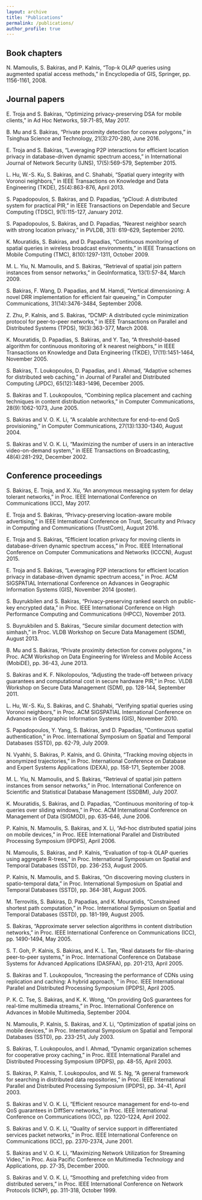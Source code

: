 ```yaml
---
layout: archive
title: "Publications"
permalink: /publications/
author_profile: true
---
```


## Book chapters 

N. Mamoulis, S. Bakiras, and P. Kalnis, “Top-k OLAP queries using augmented spatial access methods,” in Encyclopedia of GIS, Springer, pp. 1156-1161, 2008. 


## Journal papers 

E. Troja and S. Bakiras, “Optimizing privacy-preserving DSA for mobile clients,” in Ad Hoc Networks, 59:71-85, May 2017. 

B. Mu and S. Bakiras, “Private proximity detection for convex polygons,” in Tsinghua Science and Technology, 21(3):270-280, June 2016. 

E. Troja and S. Bakiras, “Leveraging P2P interactions for efficient location privacy in database-driven dynamic spectrum access,” in International Journal of Network Security (IJNS), 17(5):569-579, September 2015.

L. Hu, W.-S. Ku, S. Bakiras, and C. Shahabi, “Spatial query integrity with Voronoi neighbors,” in IEEE Transactions on Knowledge and Data Engineering (TKDE), 25(4):863-876, April 2013. 

S. Papadopoulos, S. Bakiras, and D. Papadias, “pCloud: A distributed system for practical PIR,” in IEEE Transactions on Dependable and Secure Computing (TDSC), 9(1):115-127, January 2012. 

S. Papadopoulos, S. Bakiras, and D. Papadias, “Nearest neighbor search with strong location privacy,” in PVLDB, 3(1): 619-629, September 2010. 

K. Mouratidis, S. Bakiras, and D. Papadias, “Continuous monitoring of spatial queries in wireless broadcast environments,” in IEEE Transactions on Mobile Computing (TMC), 8(10):1297-1311, October 2009. 

M. L. Yiu, N. Mamoulis, and S. Bakiras, “Retrieval of spatial join pattern instances from sensor networks,” in GeoInformatica, 13(1):57-84, March 2009. 

S. Bakiras, F. Wang, D. Papadias, and M. Hamdi, “Vertical dimensioning: A novel DRR implementation for efficient fair queueing,” in Computer Communications, 31(14):3476-3484, September 2008. 

Z. Zhu, P. Kalnis, and S. Bakiras, “DCMP: A distributed cycle minimization protocol for peer-to-peer networks,” in IEEE Transactions on Parallel and Distributed Systems (TPDS), 19(3):363-377, March 2008. 

K. Mouratidis, D. Papadias, S. Bakiras, and Y. Tao, “A threshold-based algorithm for continuous monitoring of k nearest neighbors,” in IEEE Transactions on Knowledge and Data Engineering (TKDE), 17(11):1451-1464, November 2005. 

S. Bakiras, T. Loukopoulos, D. Papadias, and I. Ahmad, “Adaptive schemes for distributed web caching,” in Journal of Parallel and Distributed Computing (JPDC), 65(12):1483-1496, December 2005. 

S. Bakiras and T. Loukopoulos, “Combining replica placement and caching techniques in content distribution networks,” in Computer Communications, 28(9):1062-1073, June 2005. 

S. Bakiras and V. O. K. Li, “A scalable architecture for end-to-end QoS provisioning,” in Computer Communications, 27(13):1330-1340, August 2004. 

S. Bakiras and V. O. K. Li, “Maximizing the number of users in an interactive video-on-demand system,” in IEEE Transactions on Broadcasting, 48(4):281-292, December 2002. 


## Conference proceedings 

S. Bakiras, E. Troja, and X. Xu, “An anonymous messaging system for delay tolerant networks,” in Proc. IEEE International Conference on Communications (ICC), May 2017.

E. Troja and S. Bakiras, “Privacy-preserving location-aware mobile advertising,” in IEEE International Conference on Trust, Security and Privacy in Computing and Communications (TrustCom), August 2016.

E. Troja and S. Bakiras, “Efficient location privacy for moving clients in database-driven dynamic spectrum access,” in Proc. IEEE International Conference on Computer Communications and Networks (ICCCN), August 2015.

E. Troja and S. Bakiras, “Leveraging P2P interactions for efficient location privacy in database-driven dynamic spectrum access,” in Proc. ACM SIGSPATIAL International Conference on Advances in Geographic Information Systems (GIS), November 2014 (poster).

S. Buyrukbilen and S. Bakiras, “Privacy-preserving ranked search on public-key encrypted data,” in Proc. IEEE International Conference on High Performance Computing and Communications (HPCC), November 2013. 

S. Buyrukbilen and S. Bakiras, “Secure similar document detection with simhash,” in Proc. VLDB Workshop on Secure Data Management (SDM), August 2013. 

B. Mu and S. Bakiras, “Private proximity detection for convex polygons,” in Proc. ACM Workshop on Data Engineering for Wireless and Mobile Access (MobiDE), pp. 36-43, June 2013. 

S. Bakiras and K. F. Nikolopoulos, “Adjusting the trade-off between privacy guarantees and computational cost in secure hardware PIR,” in Proc. VLDB Workshop on Secure Data Management (SDM), pp. 128-144, September 2011. 

L. Hu, W.-S. Ku, S. Bakiras, and C. Shahabi, “Verifying spatial queries using Voronoi neighbors,” in Proc. ACM SIGSPATIAL International Conference on Advances in Geographic Information Systems (GIS), November 2010.

S. Papadopoulos, Y. Yang, S. Bakiras, and D. Papadias, “Continuous spatial authentication,” in Proc. International Symposium on Spatial and Temporal Databases (SSTD), pp. 62-79, July 2009. 

N. Vyahhi, S. Bakiras, P. Kalnis, and G. Ghinita, “Tracking moving objects in anonymized trajectories,” in Proc. International Conference on Database and Expert Systems Applications (DEXA), pp. 158-171, September 2008. 

M. L. Yiu, N. Mamoulis, and S. Bakiras, “Retrieval of spatial join pattern instances from sensor networks,” in Proc. International Conference on Scientific and Statistical Database Management (SSDBM), July 2007. 

K. Mouratidis, S. Bakiras, and D. Papadias, “Continuous monitoring of top-k queries over sliding windows,” in Proc. ACM International Conference on Management of Data (SIGMOD), pp. 635-646, June 2006. 

P. Kalnis, N. Mamoulis, S. Bakiras, and X. Li, “Ad-hoc distributed spatial joins on mobile devices,” in Proc. IEEE International Parallel and Distributed Processing Symposium (IPDPS), April 2006. 

N. Mamoulis, S. Bakiras, and P. Kalnis, “Evaluation of top-k OLAP queries using aggregate R-trees,” in Proc. International Symposium on Spatial and Temporal Databases (SSTD), pp. 236-253, August 2005. 

P. Kalnis, N. Mamoulis, and S. Bakiras, “On discovering moving clusters in spatio-temporal data,” in Proc. International Symposium on Spatial and Temporal Databases (SSTD), pp. 364-381, August 2005. 

M. Terrovitis, S. Bakiras, D. Papadias, and K. Mouratidis, “Constrained shortest path computation,” in Proc. International Symposium on Spatial and Temporal Databases (SSTD), pp. 181-199, August 2005. 

S. Bakiras, “Approximate server selection algorithms in content distribution networks,” in Proc. IEEE International Conference on Communications (ICC), pp. 1490-1494, May 2005. 

S. T. Goh, P. Kalnis, S. Bakiras, and K. L. Tan, “Real datasets for file-sharing peer-to-peer systems,” in Proc. International Conference on Database Systems for Advanced Applications (DASFAA), pp. 201-213, April 2005. 

S. Bakiras and T. Loukopoulos, “Increasing the performance of CDNs using replication and caching: A hybrid approach, ” in Proc. IEEE International Parallel and Distributed Processing Symposium (IPDPS), April 2005. 

P. K. C. Tse, S. Bakiras, and K. K. Wong, “On providing QoS guarantees for real-time multimedia streams,” in Proc. International Conference on Advances in Mobile Multimedia, September 2004. 

N. Mamoulis, P. Kalnis, S. Bakiras, and X. Li, “Optimization of spatial joins on mobile devices,” in Proc. International Symposium on Spatial and Temporal Databases (SSTD), pp. 233-251, July 2003. 

S. Bakiras, T. Loukopoulos, and I. Ahmad, “Dynamic organization schemes for cooperative proxy caching,” in Proc. IEEE International Parallel and Distributed Processing Symposium (IPDPS), pp. 48-55, April 2003. 

S. Bakiras, P. Kalnis, T. Loukopoulos, and W. S. Ng, “A general framework for searching in distributed data repositories,” in Proc. IEEE International Parallel and Distributed Processing Symposium (IPDPS), pp. 34-41, April 2003. 

S. Bakiras and V. O. K. Li, “Efficient resource management for end-to-end QoS guarantees in DiffServ networks,” in Proc. IEEE International Conference on Communications (ICC), pp. 1220-1224, April 2002. 

S. Bakiras and V. O. K. Li, “Quality of service support in differentiated services packet networks,” in Proc. IEEE International Conference on Communications (ICC), pp. 2370-2374, June 2001. 

S. Bakiras and V. O. K. Li, “Maximizing Network Utilization for Streaming Video,” in Proc. Asia Pacific Conference on Multimedia Technology and Applications, pp. 27-35, December 2000. 

S. Bakiras and V. O. K. Li, “Smoothing and prefetching video from distributed servers,” in Proc. IEEE International Conference on Network Protocols (ICNP), pp. 311-318, October 1999.
